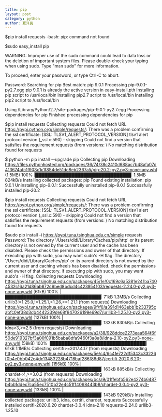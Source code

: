 ```yaml
---
title: pip
layout: post
category: python
author: 夏泽民
---
```

$pip install requests
-bash: pip: command not found

$sudo easy_install pip

WARNING: Improper use of the sudo command could lead to data loss
or the deletion of important system files. Please double-check your
typing when using sudo. Type "man sudo" for more information.

To proceed, enter your password, or type Ctrl-C to abort.

Password:
Searching for pip
Best match: pip 9.0.1
Processing pip-9.0.1-py2.7.egg
pip 9.0.1 is already the active version in easy-install.pth
Installing pip script to /usr/local/bin
Installing pip2.7 script to /usr/local/bin
Installing pip2 script to /usr/local/bin

Using /Library/Python/2.7/site-packages/pip-9.0.1-py2.7.egg
Processing dependencies for pip
Finished processing dependencies for pip

$pip install requests
Collecting requests
  Could not fetch URL https://pypi.python.org/simple/requests/: There was a problem confirming the ssl certificate: [SSL: TLSV1_ALERT_PROTOCOL_VERSION] tlsv1 alert protocol version (_ssl.c:590) - skipping
  Could not find a version that satisfies the requirement requests (from versions: )
No matching distribution found for requests

$ python -m pip install --upgrade pip
Collecting pip
  Downloading https://files.pythonhosted.org/packages/36/74/38c2410d688ac7b48afa07d413674afc1f903c1c1f854de51dc8eb2367a5/pip-20.2-py2.py3-none-any.whl (1.5MB)
    100% |████████████████████████████████| 1.5MB 824kB/s
Installing collected packages: pip
  Found existing installation: pip 9.0.1
    Uninstalling pip-9.0.1:
      Successfully uninstalled pip-9.0.1
Successfully installed pip-20.2

$pip install requests
Collecting requests
  Could not fetch URL https://pypi.python.org/simple/requests/: There was a problem confirming the ssl certificate: [SSL: TLSV1_ALERT_PROTOCOL_VERSION] tlsv1 alert protocol version (_ssl.c:590) - skipping
  Could not find a version that satisfies the requirement requests (from versions: )
No matching distribution found for requests
<!-- more -->
$sudo  pip install -i https://pypi.tuna.tsinghua.edu.cn/simple requests
Password:
The directory '/Users/didi/Library/Caches/pip/http' or its parent directory is not owned by the current user and the cache has been disabled. Please check the permissions and owner of that directory. If executing pip with sudo, you may want sudo's -H flag.
The directory '/Users/didi/Library/Caches/pip' or its parent directory is not owned by the current user and caching wheels has been disabled. check the permissions and owner of that directory. If executing pip with sudo, you may want sudo's -H flag.
Collecting requests
  Downloading https://pypi.tuna.tsinghua.edu.cn/packages/45/1e/0c169c6a5381e241ba7404532c16a21d86ab872c9bed8bdcd4c423954103/requests-2.24.0-py2.py3-none-any.whl (61kB)
    100% |████████████████████████████████| 71kB 1.3MB/s
Collecting urllib3!=1.25.0,!=1.25.1,<1.26,>=1.21.1 (from requests)
  Downloading https://pypi.tuna.tsinghua.edu.cn/packages/9f/f0/a391d1463ebb1b233795cabfc0ef38d3db4442339de68f847026199e69d7/urllib3-1.25.10-py2.py3-none-any.whl (127kB)
    100% |████████████████████████████████| 133kB 830kB/s
Collecting idna<3,>=2.5 (from requests)
  Downloading https://pypi.tuna.tsinghua.edu.cn/packages/a2/38/928ddce2273eaa564f6f50de919327bf3a00f091b5baba8dfa9460f3a8a8/idna-2.10-py2.py3-none-any.whl (58kB)
    100% |████████████████████████████████| 61kB 1.1MB/s
Collecting certifi>=2017.4.17 (from requests)
  Downloading https://pypi.tuna.tsinghua.edu.cn/packages/5e/c4/6c4fe722df5343c33226f0b4e0bb042e4dc13483228b4718baf286f86d87/certifi-2020.6.20-py2.py3-none-any.whl (156kB)
    100% |████████████████████████████████| 163kB 885kB/s
Collecting chardet<4,>=3.0.2 (from requests)
  Downloading https://pypi.tuna.tsinghua.edu.cn/packages/bc/a9/01ffebfb562e4274b6487b4bb1ddec7ca55ec7510b22e4c51f14098443b8/chardet-3.0.4-py2.py3-none-any.whl (133kB)
    100% |████████████████████████████████| 143kB 929kB/s
Installing collected packages: urllib3, idna, certifi, chardet, requests
Successfully installed certifi-2020.6.20 chardet-3.0.4 idna-2.10 requests-2.24.0 urllib3-1.25.10


